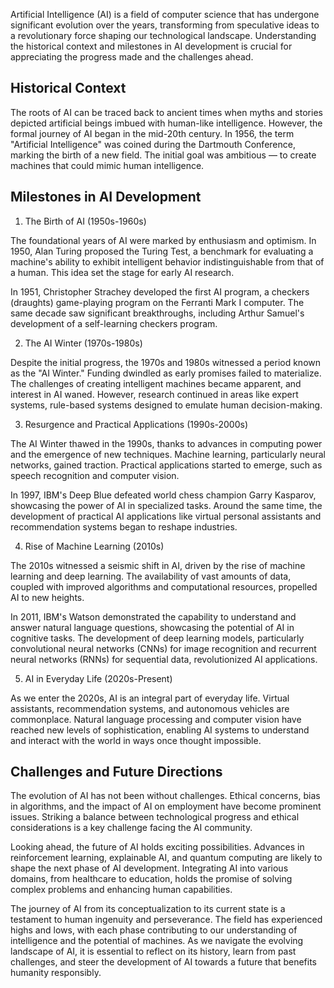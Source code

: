 Artificial Intelligence (AI) is a field of computer science that has undergone significant evolution over the years, transforming from speculative ideas to a revolutionary force shaping our technological landscape. Understanding the historical context and milestones in AI development is crucial for appreciating the progress made and the challenges ahead.

## Historical Context

The roots of AI can be traced back to ancient times when myths and stories depicted artificial beings imbued with human-like intelligence. However, the formal journey of AI began in the mid-20th century. In 1956, the term "Artificial Intelligence" was coined during the Dartmouth Conference, marking the birth of a new field. The initial goal was ambitious — to create machines that could mimic human intelligence.

## Milestones in AI Development

1. The Birth of AI (1950s-1960s)

The foundational years of AI were marked by enthusiasm and optimism. In 1950, Alan Turing proposed the Turing Test, a benchmark for evaluating a machine's ability to exhibit intelligent behavior indistinguishable from that of a human. This idea set the stage for early AI research.

In 1951, Christopher Strachey developed the first AI program, a checkers (draughts) game-playing program on the Ferranti Mark I computer. The same decade saw significant breakthroughs, including Arthur Samuel's development of a self-learning checkers program.

2. The AI Winter (1970s-1980s)

Despite the initial progress, the 1970s and 1980s witnessed a period known as the "AI Winter." Funding dwindled as early promises failed to materialize. The challenges of creating intelligent machines became apparent, and interest in AI waned. However, research continued in areas like expert systems, rule-based systems designed to emulate human decision-making.

3. Resurgence and Practical Applications (1990s-2000s)

The AI Winter thawed in the 1990s, thanks to advances in computing power and the emergence of new techniques. Machine learning, particularly neural networks, gained traction. Practical applications started to emerge, such as speech recognition and computer vision.

In 1997, IBM's Deep Blue defeated world chess champion Garry Kasparov, showcasing the power of AI in specialized tasks. Around the same time, the development of practical AI applications like virtual personal assistants and recommendation systems began to reshape industries.

4. Rise of Machine Learning (2010s)

The 2010s witnessed a seismic shift in AI, driven by the rise of machine learning and deep learning. The availability of vast amounts of data, coupled with improved algorithms and computational resources, propelled AI to new heights.

In 2011, IBM's Watson demonstrated the capability to understand and answer natural language questions, showcasing the potential of AI in cognitive tasks. The development of deep learning models, particularly convolutional neural networks (CNNs) for image recognition and recurrent neural networks (RNNs) for sequential data, revolutionized AI applications.

5. AI in Everyday Life (2020s-Present)

As we enter the 2020s, AI is an integral part of everyday life. Virtual assistants, recommendation systems, and autonomous vehicles are commonplace. Natural language processing and computer vision have reached new levels of sophistication, enabling AI systems to understand and interact with the world in ways once thought impossible.

## Challenges and Future Directions

The evolution of AI has not been without challenges. Ethical concerns, bias in algorithms, and the impact of AI on employment have become prominent issues. Striking a balance between technological progress and ethical considerations is a key challenge facing the AI community.

Looking ahead, the future of AI holds exciting possibilities. Advances in reinforcement learning, explainable AI, and quantum computing are likely to shape the next phase of AI development. Integrating AI into various domains, from healthcare to education, holds the promise of solving complex problems and enhancing human capabilities.

The journey of AI from its conceptualization to its current state is a testament to human ingenuity and perseverance. The field has experienced highs and lows, with each phase contributing to our understanding of intelligence and the potential of machines. As we navigate the evolving landscape of AI, it is essential to reflect on its history, learn from past challenges, and steer the development of AI towards a future that benefits humanity responsibly.